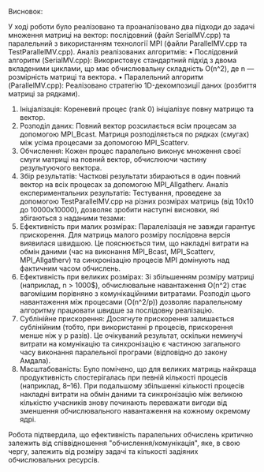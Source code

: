 

Висновок:

У ході роботи було реалізовано та проаналізовано два підходи до задачі множення матриці на вектор: послідовний (файл SerialMV.cpp) та паралельний з використанням технології MPI (файли ParallelMV.cpp та TestParallelMV.cpp).
Аналіз реалізованих алгоритмів:
•	Послідовний алгоритм (SerialMV.cpp):
Використовує стандартний підхід з двома вкладеними циклами, що має обчислювальну складність O(n^2), де n — розмірність матриці та вектора.
•	Паралельний алгоритм (ParallelMV.cpp):
Реалізовано стратегію 1D-декомпозиції даних (розбиття матриці за рядками).
1.	Ініціалізація: Кореневий процес (rank 0) ініціалізує повну матрицю та вектор.
2.	Розподіл даних:
Повний вектор розсилається всім процесам за допомогою MPI_Bcast.
Матриця розподіляється по рядках (смугах) між усіма процесами за допомогою MPI_Scatterv.
3.	Обчислення: Кожен процес паралельно виконує множення своєї смуги матриці на повний вектор, обчислюючи частину результуючого вектора.
4.	Збір результатів: Часткові результати збираються в один повний вектор на всіх процесах за допомогою MPI_Allgatherv.
Аналіз експериментальних результатів:
Тестування, проведене за допомогою TestParallelMV.cpp на різних розмірах матриць (від 10x10 до 10000x10000), дозволяє зробити наступні висновки, які збігаються з наданими тезами:
1.	Ефективність при малих розмірах: Паралелізація не завжди гарантує прискорення. Для матриць малого розміру послідовна версія виявилася швидшою. Це пояснюється тим, що накладні витрати на обмін даними (час на виконання MPI_Bcast, MPI_Scatterv, MPI_Allgatherv) та синхронізацію процесів MPI домінують над фактичним часом обчислень.
2.	Ефективність при великих розмірах: Зі збільшенням розміру матриці (наприклад, n > 1000$), обчислювальне навантаження O(n^2) стає вагомішим порівняно з комунікаційними витратами. Розподіл цього навантаження між процесами (O(n^2/p)) дозволяє паралельному алгоритму працювати швидше за послідовну реалізацію.
3.	Сублінійне прискорення: Досягнуте прискорення залишається сублінійним (тобто, при використанні p процесів, прискорення менше ніж у p разів). Це очікуваний результат, оскільки неминучі витрати на комунікацію та синхронізацію є частиною загального часу виконання паралельної програми (відповідно до закону Амдала).
4.	Масштабованість: Було помічено, що для великих матриць найкраща продуктивність спостерігалась при певній кількості процесів (наприклад, 8–16). При подальшому збільшенні кількості процесів накладні витрати на обмін даними та синхронізацію між великою кількістю учасників знову починають переважати вигоди від зменшення обчислювального навантаження на кожному окремому ядрі.

Робота підтвердила, що ефективність паралельних обчислень критично залежить від співвідношення "обчислення/комунікація", яке, в свою чергу, залежить від розміру задачі та кількості задіяних обчислювальних ресурсів.
